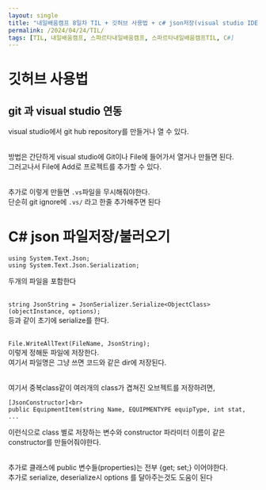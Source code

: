 ```yaml
---
layout: single
title: "내일배움캠프 8일차 TIL + 깃허브 사용법 + c# json저장(visual studio IDE)"
permalink: /2024/04/24/TIL/
tags: [TIL, 내일배움캠프, 스파르타내일배움캠프, 스파르타내일배움캠프TIL, C#]
---
```


# 깃허브 사용법
## git 과 visual studio 연동
visual studio에서 git hub repository를 만들거나 열 수 있다.<br><br>

방법은 간단하게 visual studio에 Git이나 File에 들어가서 열거나 만들면 된다.<br>
그러고나서 File에 Add로 프로젝트를 추가할 수 있다.<br><br>

추가로 이렇게 만들면 `.vs`파일을 무시해줘야한다.<br>
단순히 git ignore에 `.vs/` 라고 한줄 추가해주면 된다

# C# json 파일저장/불러오기
```
using System.Text.Json;
using System.Text.Json.Serialization;
```
두개의 파일을 포함한다<br><br>

`string JsonString = JsonSerializer.Serialize<ObjectClass>(objectInstance, options); `<br>
등과 같이 초기에 serialize를 한다.<br><br>

`File.WriteAllText(FileName, JsonString);`<br>
이렇게 정해둔 파일에 저장한다.<br>
여기서 파일명은 그냥 쓰면 코드와 같은 dir에 저장된다.<br><br>

여기서 중복class같이 여러개의 class가 겹쳐진 오브젝트를 저장하려면,<br>
```
[JsonConstructor]<br>
public EquipmentItem(string Name, EQUIPMENTYPE equipType, int stat, ...
```
이런식으로 class 별로 저장하는 변수와 constructor 파라미터 이름이 같은 constructor를 만들어줘야한다.<br><br>

추가로 클래스에 public 변수들(properties)는 전부 {get; set;} 이어야한다.<br>
추가로 serialize, deserialize시 options 를 달아주는것도 도움이 된다
